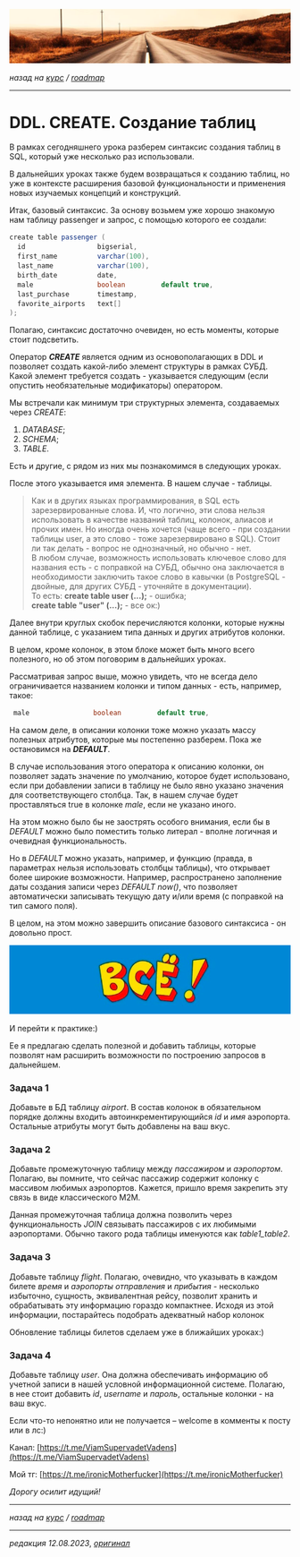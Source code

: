 ![](../../common_files/header.png)

*назад на [курс](../../course.md) / [roadmap](../../roadmap.md)*

***

   

DDL. CREATE. Создание таблиц
============================

В рамках сегодняшнего урока разберем синтаксис создания таблиц в SQL, который уже несколько раз использовали.

В дальнейших уроках также будем возвращаться к созданию таблиц, но уже в контексте расширения базовой функциональности и применения новых изучаемых концепций и конструкций.

Итак, базовый синтаксис. За основу возьмем уже хорошо знакомую нам таблицу passenger и запрос, с помощью которого ее создали:

```java
create table passenger (
  id                  bigserial,
  first_name          varchar(100),
  last_name           varchar(100),
  birth_date          date,
  male                boolean         default true, 
  last_purchase       timestamp,
  favorite_airports   text[]
);
```

Полагаю, синтаксис достаточно очевиден, но есть моменты, которые стоит подсветить.

Оператор **_CREATE_** является одним из основополагающих в DDL и позволяет создать какой-либо элемент структуры в рамках СУБД. Какой элемент требуется создать - указывается следующим (если опустить необязательные модификаторы) оператором.

Мы встречали как минимум три структурных элемента, создаваемых через _CREATE_:

1.  _DATABASE_;
2.  _SCHEMA_;
3.  _TABLE_.

Есть и другие, с рядом из них мы познакомимся в следующих уроках.

После этого указывается имя элемента. В нашем случае - таблицы.

> Как и в других языках программирования, в SQL есть зарезервированные слова. И, что логично, эти слова нельзя использовать в качестве названий таблиц, колонок, алиасов и прочих имен. Но иногда очень хочется (чаще всего - при создании таблицы user, а это слово - тоже зарезервировано в SQL). Стоит ли так делать - вопрос не однозначный, но обычно - нет.  
> В любом случае, возможность использовать ключевое слово для названия есть - с поправкой на СУБД, обычно она заключается в необходимости заключить такое слово в кавычки (в PostgreSQL - двойные, для других СУБД - уточняйте в документации).  
> То есть: **create table user (...);** - ошибка;  
> **create table "user" (...);** - все ок:)

Далее внутри круглых скобок перечисляются колонки, которые нужны данной таблице, с указанием типа данных и других атрибутов колонки.

В целом, кроме колонок, в этом блоке может быть много всего полезного, но об этом поговорим в дальнейших уроках.

Рассматривая запрос выше, можно увидеть, что не всегда дело ограничивается названием колонки и типом данных - есть, например, такое:

```java
 male                boolean         default true, 
```

На самом деле, в описании колонки тоже можно указать массу полезных атрибутов, которые мы постепенно разберем. Пока же остановимся на **_DEFAULT_**.

В случае использования этого оператора к описанию колонки, он позволяет задать значение по умолчанию, которое будет использовано, если при добавлении записи в таблицу не было явно указано значения для соответствующего столбца. Так, в нашем случае будет проставляться true в колонке _male_, если не указано иного.

На этом можно было бы не заострять особого внимания, если бы в _DEFAULT_ можно было поместить только литерал - вполне логичная и очевидная функциональность.

Но в _DEFAULT_ можно указать, например, и функцию (правда, в параметрах нельзя использовать столбцы таблицы), что открывает более широкие возможности. Например, распространено заполнение даты создания записи через _DEFAULT now()_, что позволяет автоматически записывать текущую дату и/или время (с поправкой на тип самого поля).

  

В целом, на этом можно завершить описание базового синтаксиса - он довольно прост.

![](../../common_files/footer.png)

И перейти к практике:)

Ее я предлагаю сделать полезной и добавить таблицы, которые позволят нам расширить возможности по построению запросов в дальнейшем.

  

### Задача 1

Добавьте в БД таблицу _airport_. В состав колонок в обязательном порядке должны входить автоинкрементирующийся _id_ и _имя_ аэропорта. Остальные атрибуты могут быть добавлены на ваш вкус.

  

### Задача 2

Добавьте промежуточную таблицу между _пассажиром_ и _аэропортом_. Полагаю, вы помните, что сейчас пассажир содержит колонку с массивом любимых аэропортов. Кажется, пришло время закрепить эту связь в виде классического M2M.

Данная промежуточная таблица должна позволить через функциональность _JOIN_ связывать пассажиров с их любимыми аэропортами. Обычно такого рода таблицы именуются как _table1\_table2_.

  

### Задача 3

Добавьте таблицу _flight_. Полагаю, очевидно, что указывать в каждом билете _время_ и _аэропорты отправления_ и _прибытия_ \- несколько избыточно, сущность, эквивалентная рейсу, позволит хранить и обрабатывать эту информацию гораздо компактнее. Исходя из этой информации, постарайтесь подобрать адекватный набор колонок

Обновление таблицы билетов сделаем уже в ближайших уроках:)

  

### Задача 4

Добавьте таблицу _user_. Она должна обеспечивать информацию об учетной записи в нашей условной информационной системе. Полагаю, в нее стоит добавить _id_, _username_ и _пароль_, остальные колонки - на ваш вкус.

  

Если что-то непонятно или не получается – welcome в комменты к посту или в лс:)

Канал: [https://t.me/ViamSupervadetVadens](https://t.me/ViamSupervadetVadens)

Мой тг: [https://t.me/ironicMotherfucker](https://t.me/ironicMotherfucker)

_Дорогу осилит идущий!_

***

*назад на [курс](../../course.md) / [roadmap](../../roadmap.md)*

***

_редакция 12.08.2023_, [_оригинал_](https://telegra.ph/DDL-CREATE-Sozdanie-tablic-08-12)